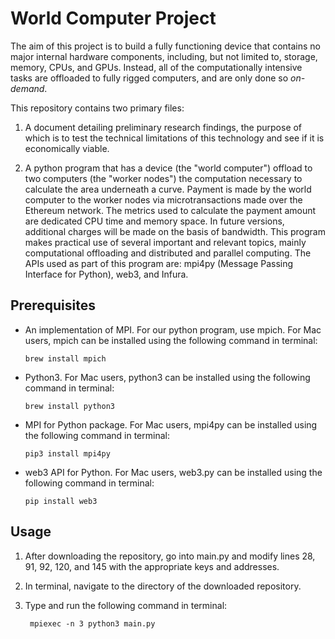 # World Computer Project

The aim of this project is to build a fully functioning device that contains no major internal hardware components, including, but not limited to, storage, memory, CPUs, and GPUs. Instead, all of the computationally intensive tasks are offloaded to fully rigged computers, and are only done so *on-demand*.

This repository contains two primary files:

1. A document detailing preliminary research findings, the purpose of which is to test the technical limitations of this technology and see if it is economically viable.

2. A python program that has a device (the "world computer") offload to two computers (the "worker nodes") the computation necessary to calculate the area underneath a curve. Payment is made by the world computer to the worker nodes via microtransactions made over the Ethereum network. The metrics used to calculate the payment amount are dedicated CPU time and memory space. In future versions, additional charges will be made on the basis of bandwidth. This program makes practical use of several important and relevant topics, mainly computational offloading and distributed and parallel computing. The APIs used as part of this program are: mpi4py (Message Passing Interface for Python), web3, and Infura.

## Prerequisites

* An implementation of MPI. For our python program, use mpich. For Mac users, mpich can be installed using the following command in terminal:

      brew install mpich

* Python3. For Mac users, python3 can be installed using the following command in terminal:

      brew install python3

* MPI for Python package. For Mac users, mpi4py can be installed using the following command in terminal:

      pip3 install mpi4py
      
* web3 API for Python. For Mac users, web3.py can be installed using the following command in terminal:

      pip install web3

## Usage

1. After downloading the repository, go into main.py and modify lines 28, 91, 92, 120, and 145 with the appropriate keys and addresses.

2. In terminal, navigate to the directory of the downloaded repository.

3. Type and run the following command in terminal:

        mpiexec -n 3 python3 main.py
